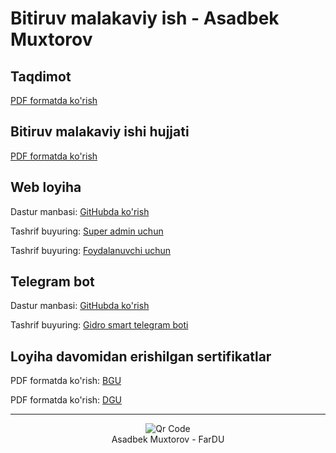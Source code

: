 # Bitiruv malakaviy ish - Asadbek Muxtorov

## Taqdimot
[PDF formatda ko'rish](https://drive.google.com/file/d/18aqYf5CyizzCC0E7TP7jykiUclopPpHP/view)

## Bitiruv malakaviy ishi hujjati
[PDF formatda ko'rish](https://drive.google.com/file/d/1VO0Zeqnhua-yYWQsRQ_0HV_YB3qXrfjT/view)

## Web loyiha

Dastur manbasi: [GitHubda ko'rish](https://github.com/bekmuxtorov/bmi.bekmuxtorov.uz/tree/main/web)

Tashrif buyuring: [Super admin uchun](https://bmi.bekmuxtorov.uz/admin/)

Tashrif buyuring: [Foydalanuvchi uchun](https://bmi.bekmuxtorov.uz/)


## Telegram bot

Dastur manbasi: [GitHubda ko'rish](https://github.com/bekmuxtorov/bmi.bekmuxtorov.uz/tree/main/bot)

Tashrif buyuring: [Gidro smart telegram boti](https://t.me/uzstt_bot)

## Loyiha davomidan erishilgan sertifikatlar

PDF formatda ko'rish: [BGU]()

PDF formatda ko'rish: [DGU]()

<hr/>

<center>
    <img src="https://drive.google.com/file/d/1HavWGUhOsuPIslWBcgUQJaBoq1HBVVkF/view?usp=sharing" alt="Qr Code">
    <br/>
    Asadbek Muxtorov - FarDU
</center>
